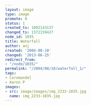 ```yaml
---
layout: image
type: image
promote: 0
status: 1
created_ts: 1092143137
changed_ts: 1372159427
node_id: 1035
title: Waterfall
author: anj
created: '2004-08-10'
changed: '2013-06-25'
redirect_from:
- "/node/1035/"
permalink: "/2004/08/10/waterfall_1/"
tags:
- Coromandel
- Aaron P
images:
- src: image/images/img_2233-1035.jpg
  name: img_2233-1035.jpg
---
```


